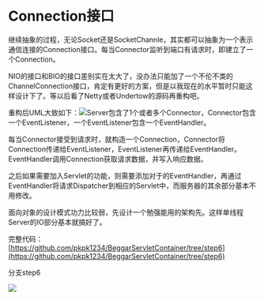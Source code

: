 # Connection接口

继续抽象的过程，无论Socket还是SocketChannle，其实都可以抽象为一个表示通信连接的Connection接口。每当Connector监听到端口有请求时，即建立了一个Connection。

NIO的接口和BIO的接口差别实在太大了，没办法只能加了一个不伦不类的ChannelConnection接口，肯定有更好的方案，但是以我现在的水平暂时只能这样设计下了。等以后看了Netty或者Undertow的源码再重构吧。

重构后UML大致如下：![](/assets/UML.jpg)Server包含了1个或者多个Connector，Connector包含一个EventListener，一个EventListener包含一个EventHandler。

每当Connector接受到请求时，就构造一个Connection，Connector将Connection传递给EventListener，EventListener再传递给EventHandler。EventHandler调用Connection获取请求数据，并写入响应数据。

之后如果需要加入Servlet的功能，则需要添加对于的EventHandler，再通过EventHandler将请求Dispatcher到相应的Servlet中，而服务器的其余部分基本不用修改。

面向对象的设计模式功力比较弱，先设计一个勉强能用的架构先。这样单线程Server的IO部分基本就搞好了。

完整代码：[https://github.com/pkpk1234/BeggarServletContainer/tree/step6](https://github.com/pkpk1234/BeggarServletContainer/tree/step6)

分支step6

![](/assets/git-br-step6.jpg)

